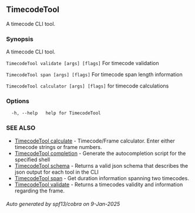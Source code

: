 ## TimecodeTool

A timecode CLI tool.

### Synopsis

A timecode CLI tool.

`TimecodeTool validate [args] [flags]` For timecode validation

`TimecodeTool span [args] [flags]` For timecode span length information

`TimecodeTool calculator [args] [flags]` for timecode calculations

### Options

```
  -h, --help   help for TimecodeTool
```

### SEE ALSO

* [TimecodeTool calculate](TimecodeTool_calculate.md)	 - Timecode/Frame calculator. Enter either timecode strings or frame numbers. 
* [TimecodeTool completion](TimecodeTool_completion.md)	 - Generate the autocompletion script for the specified shell
* [TimecodeTool schema](TimecodeTool_schema.md)	 - Returns a valid json schema that describes the json output for each tool in the CLI
* [TimecodeTool span](TimecodeTool_span.md)	 - Get duration information spanning two timecodes.
* [TimecodeTool validate](TimecodeTool_validate.md)	 - Returns a timecodes validity and information regarding the frame.

###### Auto generated by spf13/cobra on 9-Jan-2025
